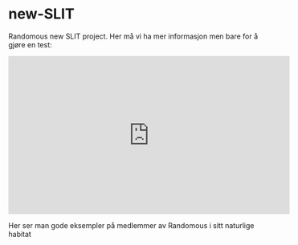# new-SLIT
Randomous new SLIT project.
Her må vi ha mer informasjon men bare for å gjøre en test:

<iframe width="560" height="315" src="https://www.youtube.com/embed/ocwnns57cYQ" frameborder="0" allowfullscreen></iframe>

Her ser man gode eksempler på medlemmer av Randomous i sitt naturlige habitat
